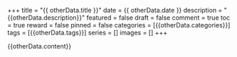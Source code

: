 +++
title = "{{ otherData.title }}"
date = {{ otherData.date }}
description = "{{otherData.description}}"
featured = false
draft = false
comment = true
toc = true
reward = false
pinned = false
categories = [{{otherData.categories}}]
tags = [{{otherData.tags}}]
series = []
images = []
+++

{{otherData.content}}
